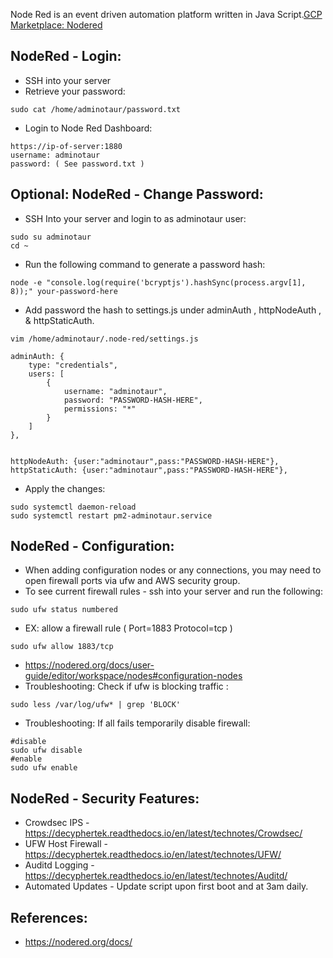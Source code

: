 Node Red is an event driven automation platform written in Java Script.[GCP Marketplace: Nodered ](https://console.cloud.google.com/marketplace/product/server-build-415714/node-red)

NodeRed - Login:
-----------------
* SSH into your server 
* Retrieve your password:
```
sudo cat /home/adminotaur/password.txt
```
* Login to Node Red Dashboard:
```
https://ip-of-server:1880
username: adminotaur
password: ( See password.txt )
```

Optional: NodeRed - Change Password:
--------------------------
* SSH Into your server and login to as adminotaur user:
```
sudo su adminotaur
cd ~
```
* Run the following command to generate a password hash:
```
node -e "console.log(require('bcryptjs').hashSync(process.argv[1], 8));" your-password-here
```
* Add password the hash to settings.js under adminAuth , httpNodeAuth , & httpStaticAuth.
```
vim /home/adminotaur/.node-red/settings.js

adminAuth: {
    type: "credentials",
    users: [
        {
            username: "adminotaur",
            password: "PASSWORD-HASH-HERE",
            permissions: "*"
        }
    ]
},


httpNodeAuth: {user:"adminotaur",pass:"PASSWORD-HASH-HERE"},
httpStaticAuth: {user:"adminotaur",pass:"PASSWORD-HASH-HERE"},
```
* Apply the changes:
```
sudo systemctl daemon-reload
sudo systemctl restart pm2-adminotaur.service
```

NodeRed - Configuration:
------------------------
* When adding configuration nodes or any connections, you may need to open firewall ports via ufw and AWS security group.
* To see current firewall rules - ssh into your server and run the following:
```
sudo ufw status numbered
```
* EX: allow a firewall rule ( Port=1883 Protocol=tcp )
```
sudo ufw allow 1883/tcp 
```
* https://nodered.org/docs/user-guide/editor/workspace/nodes#configuration-nodes
* Troubleshooting: Check if ufw is blocking traffic : 
```
sudo less /var/log/ufw* | grep 'BLOCK'
```
* Troubleshooting: If all fails temporarily disable firewall:
```
#disable
sudo ufw disable 
#enable 
sudo ufw enable 
```

NodeRed - Security Features:
--------------------------
* Crowdsec IPS - https://decyphertek.readthedocs.io/en/latest/technotes/Crowdsec/
* UFW Host Firewall - https://decyphertek.readthedocs.io/en/latest/technotes/UFW/
* Auditd Logging - https://decyphertek.readthedocs.io/en/latest/technotes/Auditd/
* Automated Updates - Update script upon first boot and at 3am daily.

References:
------------

* https://nodered.org/docs/
